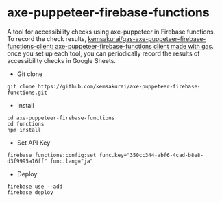 # axe-puppeteer-firebase-functions     

A tool for accessibility checks using axe-puppeteer in Firebase functions.
To record the check results, [kemsakurai/gas-axe-puppeteer-firebase-functions-client: axe-puppeteer-firebase-functions client made with gas](https://github.com/kemsakurai/gas-axe-puppeteer-firebase-functions-client).   
once you set up each tool, you can periodically record the results of accessibility checks in Google Sheets.


* Git clone   
```console
git clone https://github.com/kemsakurai/axe-puppeteer-firebase-functions.git
```

* Install   
```console
cd axe-puppeteer-firebase-functions
cd functions
npm install
```

* Set API Key
```console
firebase functions:config:set func.key="350cc344-abf6-4cad-b8e8-d3f9995a16ff" func.lang="ja"
```

* Deploy    
```console
firebase use --add
firebase deploy
```

